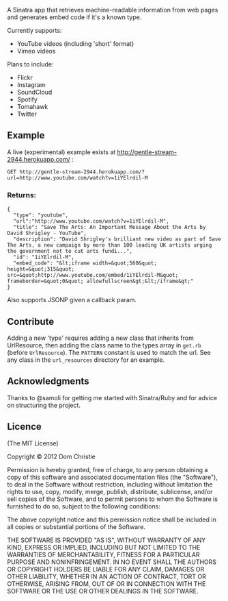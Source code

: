 A Sinatra app that retrieves machine-readable information from web pages and generates embed code if it's a known type.

Currently supports:

* YouTube videos (including 'short' format)
* Vimeo videos

Plans to include:

* Flickr
* Instagram
* SoundCloud
* Spotify
* Tomahawk
* Twitter

## Example
A live (experimental) example exists at http://gentle-stream-2944.herokuapp.com/ :

    GET http://gentle-stream-2944.herokuapp.com/?url=http://www.youtube.com/watch?v=1iYElrdil-M

### Returns:

    {
      "type": "youtube",
      "url":"http://www.youtube.com/watch?v=1iYElrdil-M",
      "title": "Save The Arts: An Important Message About the Arts by David Shrigley - YouTube",
      "description": "David Shrigley's brilliant new video as part of Save The Arts, a new campaign by more than 100 leading UK artists urging the government not to cut arts fundi...",
      "id": "1iYElrdil-M",
      "embed_code": "&lt;iframe width=&quot;560&quot; height=&quot;315&quot; src=&quot;http://www.youtube.com/embed/1iYElrdil-M&quot; frameborder=&quot;0&quot; allowfullscreen&gt;&lt;/iframe&gt;"
    }

Also supports JSONP given a callback param.

## Contribute

Adding a new 'type' requires adding a new class that inherits from UrlResource, then adding the class name to the types array in `get.rb` (before `UrlResource`). The `PATTERN` constant is used to match the url. See any class in the `url_resources` directory for an example.

## Acknowledgments

Thanks to @samoli for getting me started with Sinatra/Ruby and for advice on structuring the project.

## Licence

(The MIT License)

Copyright © 2012 Dom Christie

Permission is hereby granted, free of charge, to any person obtaining a copy of this software and associated documentation files (the "Software"), to deal in the Software without restriction, including without limitation the rights to use, copy, modify, merge, publish, distribute, sublicense, and/or sell copies of the Software, and to permit persons to whom the Software is furnished to do so, subject to the following conditions:

The above copyright notice and this permission notice shall be included in all copies or substantial portions of the Software.

THE SOFTWARE IS PROVIDED "AS IS", WITHOUT WARRANTY OF ANY KIND, EXPRESS OR IMPLIED, INCLUDING BUT NOT LIMITED TO THE WARRANTIES OF MERCHANTABILITY, FITNESS FOR A PARTICULAR PURPOSE AND NONINFRINGEMENT. IN NO EVENT SHALL THE AUTHORS OR COPYRIGHT HOLDERS BE LIABLE FOR ANY CLAIM, DAMAGES OR OTHER LIABILITY, WHETHER IN AN ACTION OF CONTRACT, TORT OR OTHERWISE, ARISING FROM, OUT OF OR IN CONNECTION WITH THE SOFTWARE OR THE USE OR OTHER DEALINGS IN THE SOFTWARE.